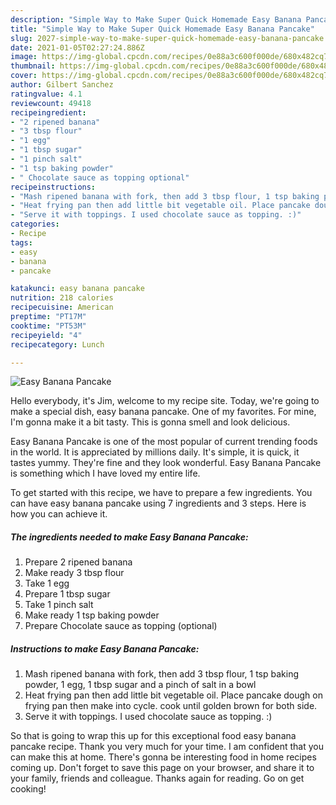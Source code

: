 ```yaml
---
description: "Simple Way to Make Super Quick Homemade Easy Banana Pancake"
title: "Simple Way to Make Super Quick Homemade Easy Banana Pancake"
slug: 2027-simple-way-to-make-super-quick-homemade-easy-banana-pancake
date: 2021-01-05T02:27:24.886Z
image: https://img-global.cpcdn.com/recipes/0e88a3c600f000de/680x482cq70/easy-banana-pancake-recipe-main-photo.jpg
thumbnail: https://img-global.cpcdn.com/recipes/0e88a3c600f000de/680x482cq70/easy-banana-pancake-recipe-main-photo.jpg
cover: https://img-global.cpcdn.com/recipes/0e88a3c600f000de/680x482cq70/easy-banana-pancake-recipe-main-photo.jpg
author: Gilbert Sanchez
ratingvalue: 4.1
reviewcount: 49418
recipeingredient:
- "2 ripened banana"
- "3 tbsp flour"
- "1 egg"
- "1 tbsp sugar"
- "1 pinch salt"
- "1 tsp baking powder"
- " Chocolate sauce as topping optional"
recipeinstructions:
- "Mash ripened banana with fork, then add 3 tbsp flour, 1 tsp baking powder, 1 egg, 1 tbsp sugar and a pinch of salt in a bowl"
- "Heat frying pan then add little bit vegetable oil. Place pancake dough on frying pan then make into cycle. cook until golden brown for both side."
- "Serve it with toppings. I used chocolate sauce as topping. :)"
categories:
- Recipe
tags:
- easy
- banana
- pancake

katakunci: easy banana pancake 
nutrition: 218 calories
recipecuisine: American
preptime: "PT17M"
cooktime: "PT53M"
recipeyield: "4"
recipecategory: Lunch

---
```



![Easy Banana Pancake](https://img-global.cpcdn.com/recipes/0e88a3c600f000de/680x482cq70/easy-banana-pancake-recipe-main-photo.jpg)

Hello everybody, it's Jim, welcome to my recipe site. Today, we're going to make a special dish, easy banana pancake. One of my favorites. For mine, I'm gonna make it a bit tasty. This is gonna smell and look delicious.

Easy Banana Pancake is one of the most popular of current trending foods in the world. It is appreciated by millions daily. It's simple, it is quick, it tastes yummy. They're fine and they look wonderful. Easy Banana Pancake is something which I have loved my entire life.




To get started with this recipe, we have to prepare a few ingredients. You can have easy banana pancake using 7 ingredients and 3 steps. Here is how you can achieve it.

<!--inarticleads1-->

##### The ingredients needed to make Easy Banana Pancake:

1. Prepare 2 ripened banana
1. Make ready 3 tbsp flour
1. Take 1 egg
1. Prepare 1 tbsp sugar
1. Take 1 pinch salt
1. Make ready 1 tsp baking powder
1. Prepare  Chocolate sauce as topping (optional)




<!--inarticleads2-->

##### Instructions to make Easy Banana Pancake:

1. Mash ripened banana with fork, then add 3 tbsp flour, 1 tsp baking powder, 1 egg, 1 tbsp sugar and a pinch of salt in a bowl
1. Heat frying pan then add little bit vegetable oil. Place pancake dough on frying pan then make into cycle. cook until golden brown for both side.
1. Serve it with toppings. I used chocolate sauce as topping. :)




So that is going to wrap this up for this exceptional food easy banana pancake recipe. Thank you very much for your time. I am confident that you can make this at home. There's gonna be interesting food in home recipes coming up. Don't forget to save this page on your browser, and share it to your family, friends and colleague. Thanks again for reading. Go on get cooking!
